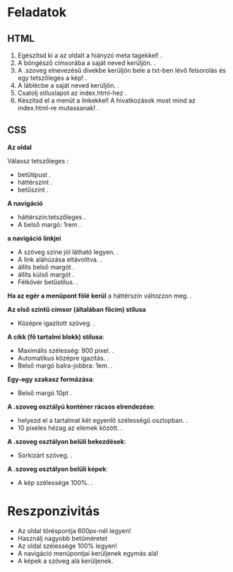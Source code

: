 # Feladatok

## HTML

1. Egészítsd ki a az oldalt a hiányzó meta tagekkel! .
2. A böngésző címsorába a saját neved kerüljön.       .
3. A .szoveg elnevezésű divekbe kerüljön bele a txt-ben lévő felsorolás  és egy tetszőleges a kép!     .
4. A láblécbe  a saját neved kerüljön.           .
5. Csatolj stíluslapot az index.html-hez      .
6. Készítsd el a menüt a linkekkel!  A hivatkozások most mind az index.html-re mutassanak!       .

## CSS

**Az oldal**

Válassz tetszőleges :
- betűtípust  .
- háttérszínt    .
- betűszínt   .

**A navigáció**

- háttérszín:tetszőleges    .
- A belső margó: 1rem  .


**a navigáció linkjei**

- A szöveg színe jól látható legyen.  .
- A link aláhúzása eltávolítva.     .
- állíts belső margót    .
- állíts külső margót      .
- Félkövér betűstílus.      .

**Ha az egér a menüpont fölé kerül** a háttérszín  változzon meg.         .

**Az első szintű címsor (általában főcím) stílusa**

- Középre igazított szöveg.     .


**A cikk (fő tartalmi blokk) stílusa**:

- Maximális szélesség: 900 pixel.     .
- Automatikus középre igazítás.    .
- Belső margó balra-jobbra: 1em.     .

**Egy-egy szakasz formázása**:

- Belső margó 10pt    .

**A .szoveg osztályú konténer rácsos elrendezése**:

- helyezd el a tartalmat két egyenlő  szélességű oszlopban.         .
- 10 pixeles hézag az elemek között.         .



**A .szoveg osztályon belüli bekezdések**:

- Sorkizárt szöveg.   .

**A .szoveg osztályon belüli képek**:

- A kép szélessége 100%.      .


# Reszponzivitás

- Az oldal  töréspontja 600px-nél legyen!
- Használj nagyobb betűméretet
- Az oldal szélessége 100% legyen!
- A navigáció menüpontjai kerüljenek egymás alá!
- A képek a szöveg alá kerüljenek. 

